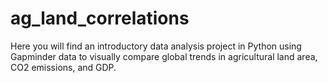 # ag_land_correlations
Here you will find an introductory data analysis project in Python using Gapminder data to visually compare global trends in agricultural land area, CO2 emissions, and GDP.



